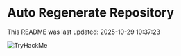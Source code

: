# Auto Regenerate Repository

This README was last updated: 2025-10-29 10:37:23

 ![TryHackMe](https://tryhackme.com/badge/533634)